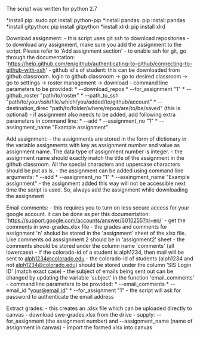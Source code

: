 The script was written for python 2.7

*install pip: sudo apt install python-pip
*install pandas: pip install pandas
*install gitpython: pip install gitpython
*install xlrd: pip install xlrd

Download assignment:
	- this script uses git ssh to download repositories
	- to download any assignment, make sure you add the assignment to the script. Please refer to 'Add assignment section'
	- to enable ssh for git, go through the documentation: 'https://help.github.com/en/github/authenticating-to-github/connecting-to-github-with-ssh'
	- github id's of student: this can be downloaded from github classroom. login to github classroom -> go to desired classroom -> go to settings -> roster management -> download 
	- command line parameters to be provided:
		* --download_repos
		* --for_assignment "1"
		* --github_roster "path/to/roster"
		* --path_to_ssh "path/to/your/ssh/file/which/you/added/to/github/account"
		* --destination_direc "path/to/folder/where/repos/are/to/be/saved" (this is optional)
	- if assignment also needs to be added, add following extra parameters in command line:
		* --add
		* --assignment_no "1"
		* --assingment_name "Example assignment"

Add assignment:
	- the assignments are stored in the form of dictionary in the variable assignments with key as assignment number and value as assignment name. The data type of assignment number is integer.
	- the assignment name should exactly match the title of the assignment in the github classroom. All the special characters and uppercase characters should be put as is.
	- the assignment can be added using command line arguments:
		* --add
		* --assignment_no "1"
		* --assingment_name "Example assignment"
	- the assignment added this way will not be accessible next time the script is used. So, always add the assignment while downloading the assignment

Email comments:
	- this requires you to turn on less secure access for your google account. it can be done as per this documentation: 'https://support.google.com/accounts/answer/6010255?hl=en/'
	- get the comments in swe-grades.xlsx file
	- the grades and comments for assignment 'n' sholud be stored in the 'assignment' sheet of the xlsx file. Like comments od asssignment 2 should be in 'assignment2' sheet
	- the comments should be stored under the column name 'comments' (all lowercase)
	- if the colorado-id of a student is alph1234, then mail will be sent to alph1234@colorado.edu
	- the colorado-id of students (alph1234 and not alph1234@colorado.edu) should be stored under the column 'SIS Login ID' (match exact case)
	- the subject of emails being sent out can be changed by updating the variable 'subject' in the function 'email_comments'
	- command line parameters to be provided:
		* --email_comments
		* --email_id "your@email.id"
		* --for_assignment "1"
	- the script will ask for password to authenticate the email address

Extract grades:
	- this creates an .xlsx file which can be uploaded directly to canvas
	- download swe-grades.xlsx from the drive
	- supply: --for_assignment (the assignment number) and --assignment_name (name of assignment in canvas)
	- import the formed xlsx into canvas
